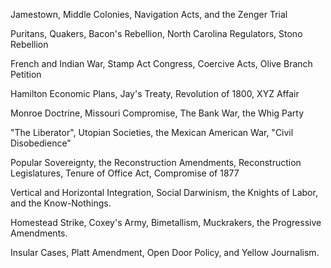 Jamestown, Middle Colonies, Navigation Acts, and the Zenger Trial

Puritans, Quakers, Bacon's Rebellion, North Carolina Regulators, Stono Rebellion

French and Indian War, Stamp Act Congress, Coercive Acts, Olive Branch Petition

Hamilton Economic Plans, Jay's Treaty, Revolution of 1800, XYZ Affair

Monroe Doctrine, Missouri Compromise, The Bank War, the Whig Party

"The Liberator", Utopian Societies, the Mexican American War, "Civil Disobedience"

Popular Sovereignty, the Reconstruction Amendments, Reconstruction Legislatures, Tenure of Office Act, Compromise of 1877

Vertical and Horizontal Integration, Social Darwinism, the Knights of Labor, and the Know-Nothings.

Homestead Strike, Coxey's Army, Bimetallism, Muckrakers, the Progressive Amendments.

Insular Cases, Platt Amendment, Open Door Policy, and Yellow Journalism.